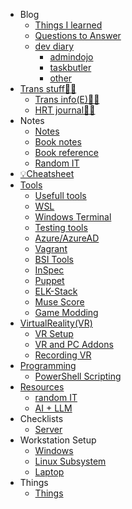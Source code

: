 - Blog
    - [Things I learned](blog/til/)
    - [Questions to Answer](blog/questions/)
    - [dev diary](blog/dev/)
        - [admindojo](blog/dev/admindojo.md)
        - [taskbutler](blog/dev/taskbutler.md)
        - [other](blog/dev/other.md)
- [Trans stuff🏳️‍⚧️](trans/)
    - [Trans info(E)🏳️‍⚧️](trans/)
    - [HRT journal🏳️‍⚧️](trans/HRT_E_Journal.md)
- Notes
    - [Notes](notes/)
    - [Book notes](booknotes/)
    - [Book reference](booknotes/books.md)
    - [Random IT](notes/random_computer.md)
- [💡Cheatsheet](cheatsheet/)
- [Tools](tools/)
    - [Usefull tools](tools/)
    - [WSL](tools/WSL.md)
    - [Windows Terminal](tools/WindowsTerminal.md)
    - [Testing tools](tools/testing.md)
    - [Azure/AzureAD](tools/azure.md)
    - [Vagrant](tools/vagrant.md)
    - [BSI Tools](tools/bsi.md)
    - [InSpec](tools/inspec.md)
    - [Puppet](tools/puppet.md)
    - [ELK-Stack](tools/elk_logstash.md)
    - [Muse Score](tools/MuseScore.md)
    - [Game Modding](tools/gaming_modding.md)
- [VirtualReality(VR)](VirtualReality(VR)/setup/)
    - [VR Setup](VirtualReality(VR)/setup/)
    - [VR and PC Addons](VirtualReality(VR)/setup/VR-and-PC-Addons.md)
    - [Recording VR](VirtualReality(VR)/recording/)
- [Programming](programming/)
    - [PowerShell Scripting](programming/PowerShell_Scripting.md)
- [Resources](resources/)
    - [random IT](resources/)
    - [AI + LLM](resources/ai_llm.md)
- Checklists
    - [Server](checklists/server.md)
- Workstation Setup
    - [Windows](setup/)
    - [Linux Subsystem](setup/windows/linuxSubsystem/)
    - [Laptop](setup/windows/laptop/)
- Things
    - [Things](things/)
